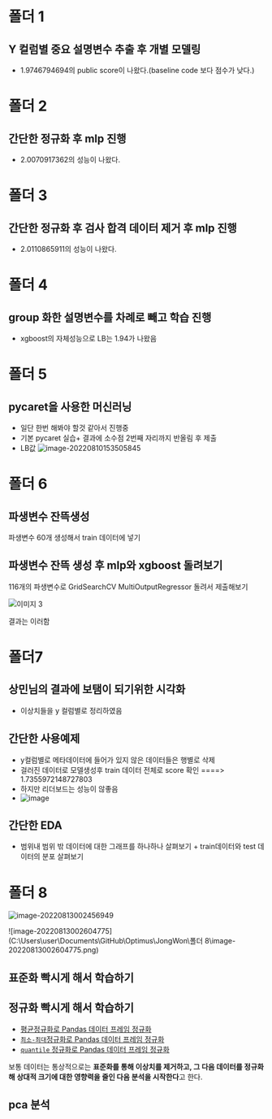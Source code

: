 # 폴더 1
## Y 컬럼별 중요 설명변수 추출 후 개별 모델링
- 1.9746794694의 public score이 나왔다.(baseline code 보다 점수가 낮다.)
# 폴더 2
## 간단한 정규화 후 mlp 진행
- 2.0070917362의 성능이 나왔다.
# 폴더 3
## 간단한 정규화 후 검사 합격 데이터 제거 후 mlp 진행
- 2.0110865911의 성능이 나왔다.

# 폴더 4

## group 화한 설명변수를 차례로 빼고 학습 진행

- xgboost의 자체성능으로 LB는 1.94가 나왔음

# 폴더 5

## pycaret을 사용한 머신러닝

- 일단 한번 해봐야 할것 같아서 진행중
- 기본 pycaret 실습+ 결과에 소수점 2번째 자리까지 반올림 후 제출
- LB값 ![image-20220810153505845](https://user-images.githubusercontent.com/76269640/184179782-be6d6edc-ec61-4ae1-af91-13b3366c2b6f.png)



# 폴더 6

## 파생변수 잔뜩생성

파생변수 60개 생성해서 train 데이터에 넣기

## 파생변수 잔뜩 생성 후 mlp와 xgboost 돌려보기

116개의 파생변수로 GridSearchCV MultiOutputRegressor 돌려서 제출해보기

![이미지 3](https://user-images.githubusercontent.com/76269640/184179960-daee801b-0325-4e14-b0a2-268c54b9cefc.png)

결과는 이러함

# 폴더7

## 상민님의 결과에 보탬이 되기위한 시각화

- 이상치들을 y 컬럼별로 정리하였음

## 간단한 사용예제

- y컬럼별로 메타데이터에 들어가 있지 않은 데이터들은 행별로 삭제
- 걸러진 데이터로 모델생성후 train 데이터 전체로 score 확인 ====> 1.7355972148727803
- 하지만 리더보드는 성능이 않좋음
- ![image](https://user-images.githubusercontent.com/76269640/184179157-c000a296-c01d-419b-9743-9b8ede1dc346.png)

## 간단한 EDA

- 범위내 범위 밖 데이터에 대한 그래프를 하나하나 살펴보기 + train데이터와 test 데이터의 분포 살펴보기

# 폴더 8

![image-20220813002456949](C:\Users\user\AppData\Roaming\Typora\typora-user-images\image-20220813002456949.png)

![image-20220813002604775](C:\Users\user\Documents\GitHub\Optimus\JongWon\폴더 8\image-20220813002604775.png)

## 표준화 빡시게 해서 학습하기



## 정규화 빡시게 해서 학습하기

- [평균정규화로 Pandas 데이터 프레임 정규화](https://www.delftstack.com/ko/howto/python-pandas/pandas-normalize/#%ED%8F%89%EA%B7%A0%EC%A0%95%EA%B7%9C%ED%99%94%EB%A1%9C-pandas-%EB%8D%B0%EC%9D%B4%ED%84%B0-%ED%94%84%EB%A0%88%EC%9E%84-%EC%A0%95%EA%B7%9C%ED%99%94)
- [`최소-최대`정규화로 Pandas 데이터 프레임 정규화](https://www.delftstack.com/ko/howto/python-pandas/pandas-normalize/#%EC%B5%9C%EC%86%8C-%EC%B5%9C%EB%8C%80%EC%A0%95%EA%B7%9C%ED%99%94%EB%A1%9C-pandas-%EB%8D%B0%EC%9D%B4%ED%84%B0-%ED%94%84%EB%A0%88%EC%9E%84-%EC%A0%95%EA%B7%9C%ED%99%94)
- [`quantile` 정규화로 Pandas 데이터 프레임 정규화](https://www.delftstack.com/ko/howto/python-pandas/pandas-normalize/#quantile-%EC%A0%95%EA%B7%9C%ED%99%94%EB%A1%9C-pandas-%EB%8D%B0%EC%9D%B4%ED%84%B0-%ED%94%84%EB%A0%88%EC%9E%84-%EC%A0%95%EA%B7%9C%ED%99%94)

보통 데이터는 통상적으로는 **표준화를 통해 이상치를 제거하고, 그 다음 데이터를 정규화 해 상대적 크기에 대한 영향력을 줄인 다음 분석을 시작한다**고 한다.

## pca 분석

